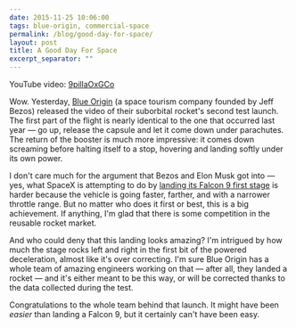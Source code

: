 ```yaml
---
date: 2015-11-25 10:06:00
tags: blue-origin, commercial-space
permalink: /blog/good-day-for-space/
layout: post
title: A Good Day For Space
excerpt_separator: ""
---
```


YouTube video: [9pillaOxGCo](http://youtube.com/watch?v=9pillaOxGCo)

Wow. Yesterday, [Blue Origin](https://www.blueorigin.com) (a space tourism company founded by Jeff Bezos) released the video of their suborbital rocket's second test launch. The first part of the flight is nearly identical to the one that occurred last year — go up, release the capsule and let it come down under parachutes. The return of the booster is much more impressive: it comes down screaming before halting itself to a stop, hovering and landing softly under its own power.

I don't care much for the argument that Bezos and Elon Musk got into — yes, what SpaceX is attempting to do by [landing its Falcon 9 first stage](https://www.youtube.com/watch?v=aqTRn0y631s&feature=youtu.be) is harder because the vehicle is going faster, farther, and with a narrower throttle range. But no matter who does it first or best, this is a big achievement. If anything, I'm glad that there is some competition in the reusable rocket market.

And who could deny that this landing looks amazing? I'm intrigued by how much the stage rocks left and right in the first bit of the powered deceleration, almost like it's over correcting. I'm sure Blue Origin has a whole team of amazing engineers working on that — after all, they landed a rocket — and it's either meant to be this way, or will be corrected thanks to the data collected during the test.

Congratulations to the whole team behind that launch. It might have been _easier_ than landing a Falcon 9, but it certainly can't have been easy.